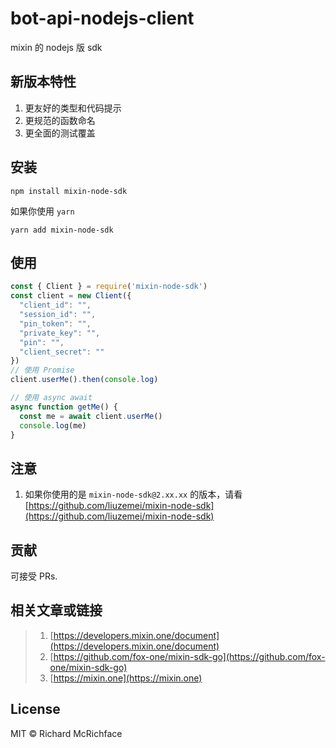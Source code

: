 # bot-api-nodejs-client
mixin 的 nodejs 版 sdk

## 新版本特性
1. 更友好的类型和代码提示
2. 更规范的函数命名
3. 更全面的测试覆盖

## 安装
```shell
npm install mixin-node-sdk
```
如果你使用 `yarn`
```shell
yarn add mixin-node-sdk
```

## 使用
```js
const { Client } = require('mixin-node-sdk')
const client = new Client({
  "client_id": "",
  "session_id": "",
  "pin_token": "",
  "private_key": "",
  "pin": "",
  "client_secret": ""
})
// 使用 Promise
client.userMe().then(console.log)

// 使用 async await
async function getMe() {
  const me = await client.userMe()
  console.log(me)
}
```



## 注意
1. 如果你使用的是 `mixin-node-sdk@2.xx.xx` 的版本，请看 [https://github.com/liuzemei/mixin-node-sdk](https://github.com/liuzemei/mixin-node-sdk)



## 贡献

可接受 PRs.


## 相关文章或链接
> 1. [https://developers.mixin.one/document](https://developers.mixin.one/document)
> 2. [https://github.com/fox-one/mixin-sdk-go](https://github.com/fox-one/mixin-sdk-go)
> 3. [https://mixin.one](https://mixin.one)



## License

MIT © Richard McRichface



